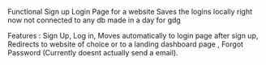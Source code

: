 Functional Sign up Login Page for a website 
Saves the logins locally right now not connected to any db 
made in a day for gdg 

Features : 
Sign Up,
Log in,
Moves automatically to login page after sign up, 
Redirects to website of choice or to a landing dashboard page ,
Forgot Password (Currently doesnt actually send a email).

